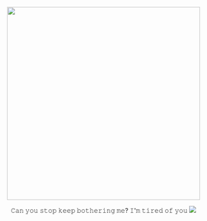 <p align="center">
  <img src="https://files.catbox.moe/mqkfty.png" width="450px">
</p>
<p align="center">
𝙲𝚊𝚗 𝚢𝚘𝚞 𝚜𝚝𝚘𝚙 𝚔𝚎𝚎𝚙 𝚋𝚘𝚝𝚑𝚎𝚛𝚒𝚗𝚐 𝚖𝚎? 𝙸'𝚖 𝚝𝚒𝚛𝚎𝚍 𝚘𝚏 𝚢𝚘𝚞 <img src="https://files.catbox.moe/ot71at.gif">
